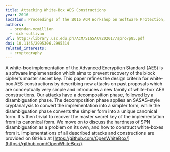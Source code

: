 ```yaml
---
title: Attacking White-Box AES Constructions
year: 2016
location: Proceedings of the 2016 ACM Workshop on Software Protection, pp. 85-90. 2016.
authors:
  - brendan-mcmillion
  - nick-sullivan
url: http://library.usc.edu.ph/ACM/SIGSAC%202017/spro/p85.pdf
doi: 10.1145/2995306.2995314
related_interests:
  - cryptography
---
```


A white-box implementation of the Advanced Encryption Standard (AES) is a software implementation which aims to prevent recovery of the block cipher's master secret key. This paper refines the design criteria for white-box AES constructions by describing new attacks on past proposals which are conceptually very simple and introduces a new family of white-box AES constructions. Our attacks have a decomposition phase, followed by a disambiguation phase. The decomposition phase applies an SASAS-style cryptanalysis to convert the implementation into a simpler form, while the disambiguation phase converts the simpler form into a unique canonical form. It's then trivial to recover the master secret key of the implementation from its canonical form. We move on to discuss the hardness of SPN disambiguation as a problem on its own, and how to construct white-boxes from it. Implementations of all described attacks and constructions are provided on GitHub at [https://github.com/OpenWhiteBox/](https://github.com/OpenWhiteBox/).
